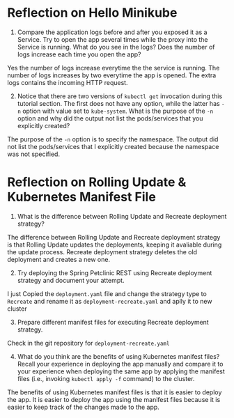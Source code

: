 # Reflection on Hello Minikube

1. Compare the application logs before and after you exposed it as a Service. Try to open the app several times while the proxy into the Service is running. What do you see in the logs? Does the number of logs increase each time you open the app?

Yes the number of logs increase everytime the the service is running. The number of logs increases by two everytime the app is opened. The extra logs contains the incoming HTTP request.

2. Notice that there are two versions of `kubectl get` invocation during this tutorial section. The first does not have any option, while the latter has `-n` option with value set to `kube-system`. What is the purpose of the `-n` option and why did the output not list the pods/services that you
explicitly created?

The purpose of the `-n` option is to specify the namespace. The output did not list the pods/services that I explicitly created because the namespace was not specified. 

# Reflection on Rolling Update & Kubernetes Manifest File

1. What is the difference between Rolling Update and Recreate deployment strategy?

The difference between Rolling Update and Recreate deployment strategy is that Rolling Update updates the deployments, keeping it avaliable during the update process. Recreate deployment strategy deletes the old deployment and creates a new one.

2. Try deploying the Spring Petclinic REST using Recreate deployment strategy and document
your attempt.

I just Copied the `deployment.yaml` file and change the strategy type to `Recreate` and rename it as `deployment-recreate.yaml` and aplly it to new cluster

3. Prepare different manifest files for executing Recreate deployment strategy.

Check in the git repository for `deployment-recreate.yaml`

4. What do you think are the benefits of using Kubernetes manifest files? Recall your experience
in deploying the app manually and compare it to your experience when deploying the same app
by applying the manifest files (i.e., invoking `kubectl apply -f` command) to the cluster.

The benefits of using Kubernetes manifest files is that it is easier to deploy the app. It is easier to deploy the app using the manifest files because it is easier to keep track of the changes made to the app.



